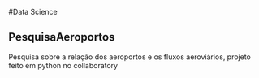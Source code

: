 #Data Science
## PesquisaAeroportos

Pesquisa sobre a relação dos aeroportos e os fluxos aeroviários, projeto feito em python no collaboratory
